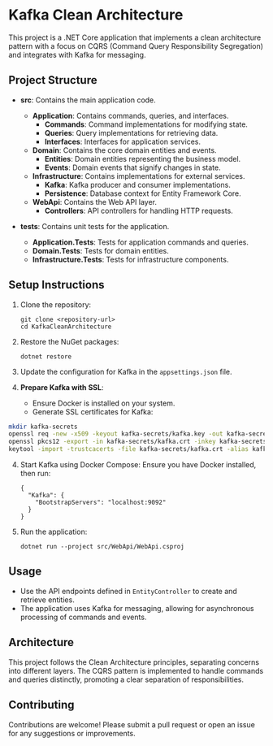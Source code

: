# Kafka Clean Architecture

This project is a .NET Core application that implements a clean architecture pattern with a focus on CQRS (Command Query Responsibility Segregation) and integrates with Kafka for messaging.

## Project Structure

- **src**: Contains the main application code.
  - **Application**: Contains commands, queries, and interfaces.
    - **Commands**: Command implementations for modifying state.
    - **Queries**: Query implementations for retrieving data.
    - **Interfaces**: Interfaces for application services.
  - **Domain**: Contains the core domain entities and events.
    - **Entities**: Domain entities representing the business model.
    - **Events**: Domain events that signify changes in state.
  - **Infrastructure**: Contains implementations for external services.
    - **Kafka**: Kafka producer and consumer implementations.
    - **Persistence**: Database context for Entity Framework Core.
  - **WebApi**: Contains the Web API layer.
    - **Controllers**: API controllers for handling HTTP requests.

- **tests**: Contains unit tests for the application.
  - **Application.Tests**: Tests for application commands and queries.
  - **Domain.Tests**: Tests for domain entities.
  - **Infrastructure.Tests**: Tests for infrastructure components.

## Setup Instructions

1. Clone the repository:
   ```
   git clone <repository-url>
   cd KafkaCleanArchitecture
   ```

2. Restore the NuGet packages:
   ```
   dotnet restore
   ```

3. Update the configuration for Kafka in the `appsettings.json` file.

4. **Prepare Kafka with SSL**:
   - Ensure Docker is installed on your system.
   - Generate SSL certificates for Kafka:
```bash
mkdir kafka-secrets
openssl req -new -x509 -keyout kafka-secrets/kafka.key -out kafka-secrets/kafka.crt -days 365 -nodes -subj "//CN=localhost"
openssl pkcs12 -export -in kafka-secrets/kafka.crt -inkey kafka-secrets/kafka.key -out kafka-secrets/kafka.keystore.p12 -name kafka -password pass:kafka123
keytool -import -trustcacerts -file kafka-secrets/kafka.crt -alias kafka -keystore kafka-secrets/kafka.truststore.jks -storepass kafka123 -noprompt
```

4. Start Kafka using Docker Compose: Ensure you have Docker installed, then run:
    ```
    {
      "Kafka": {
        "BootstrapServers": "localhost:9092"
      }
    }
    ```
5. Run the application:
   ```
   dotnet run --project src/WebApi/WebApi.csproj
   ```

## Usage

- Use the API endpoints defined in `EntityController` to create and retrieve entities.
- The application uses Kafka for messaging, allowing for asynchronous processing of commands and events.

## Architecture

This project follows the Clean Architecture principles, separating concerns into different layers. The CQRS pattern is implemented to handle commands and queries distinctly, promoting a clear separation of responsibilities.

## Contributing

Contributions are welcome! Please submit a pull request or open an issue for any suggestions or improvements.